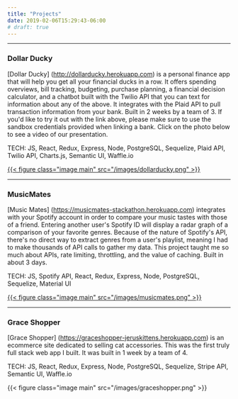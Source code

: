 ```yaml
---
title: "Projects"
date: 2019-02-06T15:29:43-06:00
# draft: true
---
```



---
### Dollar Ducky
[Dollar Ducky] (http://dollarducky.herokuapp.com) is a personal finance app that will help you get all your financial ducks in a row. It offers spending overviews, bill tracking, budgeting, purchase planning, a financial decision calculator, and a chatbot built with the Twilio API that you can text for information about any of the above. It integrates with the Plaid API to pull transaction information from your bank. Built in 2 weeks by a team of 3. If you'd like to try it out with the link above, please make sure to use the sandbox credentials provided when linking a bank. Click on the photo below to see a video of our presentation.

TECH: JS, React, Redux, Express, Node, PostgreSQL, Sequelize, Plaid API, Twilio API, Charts.js, Semantic UI, Waffle.io

[{{< figure class="image main" src="/images/dollarducky.png" >}}](https://www.youtube.com/watch?v=Ma-AQIONsF4&t=0s&list=PLx0iOsdUOUmkPQ6KrQya18cevlXmmAckQ&index=11)


---
### MusicMates
[Music Mates] (https://musicmates-stackathon.herokuapp.com) integrates with your Spotify account in order to compare your music tastes with those of a friend. Entering another user's Spotify ID will display a radar graph of a comparison of your favorite genres. Because of the nature of Spotify's API, there's no direct way to extract genres from a user's playlist, meaning I had to make thousands of API calls to gather my data. This project taught me so much about APIs, rate limiting, throttling, and the value of caching. Built in about 3 days.

TECH: JS, Spotify API, React, Redux, Express, Node, PostgreSQL, Sequelize, Material UI

<!-- [![MusicMates](/images/musicmates.png)](https://youtu.be/ZvRl2wYHPN4) -->
[{{< figure class="image main" src="/images/musicmates.png" >}}](https://youtu.be/ZvRl2wYHPN4)

---
### Grace Shopper
[Grace Shopper] (https://graceshopper-jeruskittens.herokuapp.com) is an ecommerce site dedicated to selling cat accessories. This was the first truly full stack web app I built. It was built in 1 week by a team of 4.

TECH: JS, React, Redux, Express, Node, PostgreSQL, Sequelize, Stripe API, Semantic UI, Waffle.io

{{< figure class="image main" src="/images/graceshopper.png" >}}
